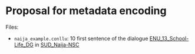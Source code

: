 # Proposal for metadata encoding

Files:
 - `naija_example.conllu`: 10 first sentence of the dialogue [ENU_13_School-Life_DG](https://github.com/surfacesyntacticud/SUD_Naija-NSC/blob/master/ENU_13_School-Life_DG.conllu) in [SUD_Naija-NSC](https://github.com/surfacesyntacticud/SUD_Naija-NSC)
